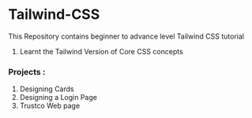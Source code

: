 # Tailwind-CSS
This Repository contains beginner to advance level Tailwind CSS tutorial
1. Learnt the Tailwind Version of Core CSS concepts

### Projects :
1. Designing Cards
2. Designing a Login Page
3. Trustco Web page

